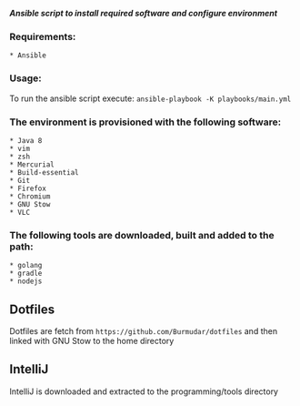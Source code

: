 ___Ansible script to install required software and configure environment___

### Requirements:
	* Ansible

### Usage:
To run the ansible script execute: ```ansible-playbook -K playbooks/main.yml```


### The environment is provisioned with the following software:
	* Java 8
	* vim
	* zsh
	* Mercurial
    * Build-essential
    * Git
    * Firefox
    * Chromium
    * GNU Stow
    * VLC

### The following tools are downloaded, built and added to the path:
    * golang
    * gradle
    * nodejs

## Dotfiles 
Dotfiles are fetch from ```https://github.com/Burmudar/dotfiles``` and then linked with GNU Stow to the home directory

## IntelliJ
IntelliJ is downloaded and extracted to the programming/tools directory



